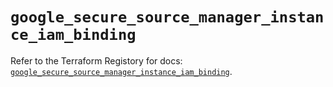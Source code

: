 # `google_secure_source_manager_instance_iam_binding`

Refer to the Terraform Registory for docs: [`google_secure_source_manager_instance_iam_binding`](https://registry.terraform.io/providers/hashicorp/google-beta/5.21.0/docs/resources/google_secure_source_manager_instance_iam_binding).
